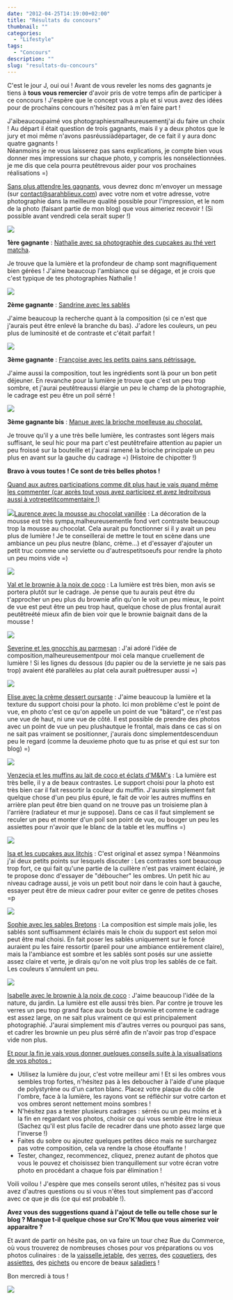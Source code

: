 ```yaml
---
date: "2012-04-25T14:19:00+02:00"
title: "Résultats du concours"
thumbnail: ""
categories:
  - "Lifestyle"
tags:
  - "Concours"
description: ""
slug: "resultats-du-concours"
---
```


C'est le jour J, oui oui ! Avant de vous reveler les noms des gagnants je tiens à **tous vous remercier** d'avoir pris de votre temps afin de participer à ce concours ! J'espère que le concept vous a plu et si vous avez des idées pour de prochains concours n'hésitez pas à m'en faire part !  

J'aibeaucoupaimé vos photographiesmalheureusementj'ai du faire un choix ! Au départ il était question de trois gagnants, mais il y a deux photos que le jury et moi même n'avons pasréussiàdépartager, de ce fait il y aura donc quatre gagnants !  
Néanmoins je ne vous laisserez pas sans explications, je compte bien vous donner mes impressions sur chaque photo, y compris les nonsélectionnées. je me dis que cela pourra peutêtrevous aider pour vos prochaines réalisations =)  

<u>Sans plus attendre les gagnants</u>, vous devrez donc m'envoyer un message (sur contact@sarahblieux.com) avec votre nom et votre adresse, votre photographie dans la meilleure qualité possible pour l'impression, et le nom de la photo (faisant partie de mon blog) que vous aimeriez recevoir ! (Si possible avant vendredi cela serait super !)  

[![](http://2.bp.blogspot.com/-rXinC5C5eB4/T5MVj9gJmnI/AAAAAAAACHw/aCDZ67OPf00/s320/cupcake_the%25CC%2581_vert_matcha.jpg)](http://2.bp.blogspot.com/-rXinC5C5eB4/T5MVj9gJmnI/AAAAAAAACHw/aCDZ67OPf00/s1600/cupcake_the%25CC%2581_vert_matcha.jpg)

**1ère gagnante** : [Nathalie avec sa photographie des cupcakes au thé vert matcha](http://www.lacuisinedenathalie.com/article-cupcakes-au-the-matcha-participation-au-concours-du-blog-cro-k-mou-103825370-comments.html#anchorComment).

Je trouve que la lumière et la profondeur de champ sont magnifiquement bien gérées ! J'aime beaucoup l'ambiance qui se dégage, et je crois que c'est typique de tes photographies Nathalie !

[![](http://4.bp.blogspot.com/-_95Uxshmk04/T4Ksyj_UiRI/AAAAAAAACC8/kTdmTRgfVuM/s320/Sandrine-3.JPG)](http://4.bp.blogspot.com/-_95Uxshmk04/T4Ksyj_UiRI/AAAAAAAACC8/kTdmTRgfVuM/s1600/Sandrine-3.JPG)

**2ème gagnante** : [Sandrine avec les sablés](http://mimitouti.over-blog.com/article-ma-participation-au-concours-chez-sarah-102578724.html)

J'aime beaucoup la recherche quant à la composition (si ce n'est que j'aurais peut être enlevé la branche du bas). J'adore les couleurs, un peu plus de luminosité et de contraste et c'était parfait !

[![](http://3.bp.blogspot.com/-jHUAGny7Ge4/T4qEsHDygLI/AAAAAAAACGA/l7EnYRAkESM/s320/4229283257.JPG)](http://3.bp.blogspot.com/-jHUAGny7Ge4/T4qEsHDygLI/AAAAAAAACGA/l7EnYRAkESM/s1600/4229283257.JPG)

**3ème gagnante** : [Françoise avec les petits pains sans pétrissage.](http://www.lacuisinedefrancoise.be/archive/2012/04/14/petits-pains-sans-petrissage.html)

J'aime aussi la composition, tout les ingrédients sont là pour un bon petit déjeuner. En revanche pour la lumière je trouve que c'est un peu trop sombre, et j'aurai peutêtreaussi élargie un peu le champ de la photographie, le cadrage est peu être un poil sérré !

[![](http://4.bp.blogspot.com/-GhuxGrdTFCw/T4_rKjTdMKI/AAAAAAAACG4/aO3odl1XLt8/s320/2012-04-19+12.37.10.png)](http://4.bp.blogspot.com/-GhuxGrdTFCw/T4_rKjTdMKI/AAAAAAAACG4/aO3odl1XLt8/s1600/2012-04-19+12.37.10.png)

**3ème gagnante bis** : [Manue avec la brioche moelleuse au chocolat.](http://melbananecuisine.over-blog.com/article-brioche-moelleuse-au-chocolat-cro-k-mou-103676866.html)

Je trouve qu'il y a une très belle lumière, les contrastes sont légers mais suffisant, le seul hic pour ma part c'est peutêtrefaire attention au papier un peu froissé sur la bouteille et j'aurai ramené la brioche principale un peu plus en avant sur la gauche du cadrage =) (Histoire de chipotter !)

**Bravo à vous toutes ! Ce sont de très belles photos !**

<u>Quand aux autres participations comme dit plus haut je vais quand même les commenter (car après tout vous avez participez et avez ledroitvous aussi à votrepetitcommentaire !)</u>

[![](http://2.bp.blogspot.com/-We3bbFfpqwI/T4KsKP7jpHI/AAAAAAAACC0/RJHHPUKDKbw/s200/12-8030.jpg)](http://2.bp.blogspot.com/-We3bbFfpqwI/T4KsKP7jpHI/AAAAAAAACC0/RJHHPUKDKbw/s1600/12-8030.jpg)[Laurence avec la mousse au chocolat vanillée](http://sucre-sable.over-blog.com/article-mousse-au-chocolat-vanillee-102575738.html) : La décoration de la mousse est très sympa,malheureusementle fond vert contraste beaucoup trop la mousse au chocolat. Cela aurait pu fonctionner si il y avait un peu plus de lumière ! Je te conseillerai de mettre le tout en scène dans une ambiance un peu plus neutre (blanc, crème...) et d'essayer d'ajouter un petit truc comme une serviette ou d'autrespetitsoeufs pour rendre la photo un peu moins vide =)

[![](http://3.bp.blogspot.com/-IWesHqfK2zw/T4RxDyQdo_I/AAAAAAAACE8/WaJrjOa8cWg/s200/2012-04-10+19.41.30.png)](http://3.bp.blogspot.com/-IWesHqfK2zw/T4RxDyQdo_I/AAAAAAAACE8/WaJrjOa8cWg/s1600/2012-04-10+19.41.30.png)  

[Val et le brownie à la noix de coco](http://patidouetchocolat.over-blog.com/article-brownie-a-la-noix-de-coco-sur-mousse-de-yaourt-103096730.html) : La lumière est très bien, mon avis se portera plutôt sur le cadrage. Je pense que tu aurais peut être du t'approcher un peu plus du brownie afin qu'on le voit un peu mieux, le point de vue est peut être un peu trop haut, quelque chose de plus frontal aurait peutêtreété mieux afin de bien voir que le brownie baignait dans de la mousse !  

[![](http://2.bp.blogspot.com/-9GyrxncaqUk/T4mRBIyasMI/AAAAAAAACFs/vCdp5uyMvWI/s200/2012-04-14+16h38_44.png)](http://2.bp.blogspot.com/-9GyrxncaqUk/T4mRBIyasMI/AAAAAAAACFs/vCdp5uyMvWI/s1600/2012-04-14+16h38_44.png)  

[Severine et les gnocchis au parmesan](http://easyseverine.blogspot.com/2012/04/gnocchis-au-parmesan.html) : J'ai adoré l'idée de composition,malheureusementpour moi cela manque cruellement de lumière ! Si les lignes du dessous (du papier ou de la serviette je ne sais pas trop) avaient été parallèles au plat cela aurait puêtresuper aussi =)  

[![](http://3.bp.blogspot.com/-W5bR4ZhFBLE/T5ERJqZJwEI/AAAAAAAACHA/sRlL1DBksac/s200/P4190087.JPG)](http://3.bp.blogspot.com/-W5bR4ZhFBLE/T5ERJqZJwEI/AAAAAAAACHA/sRlL1DBksac/s1600/P4190087.JPG)

[Elise avec la crème dessert oursante](http://odelicesdupalais.canalblog.com/archives/2012/04/18/24056454.html) : J'aime beaucoup la lumière et la texture du support choisi pour la photo. Ici mon problème c'est le point de vue, en photo c'est ce qu'on appelle un point de vue "bâtard", ce n'est pas une vue de haut, ni une vue de côté. Il est possible de prendre des photos avec un point de vue un peu plushautque le frontal, mais dans ce cas si on ne sait pas vraiment se positionner, j'aurais donc simplementdescenduun peu le regard (comme la deuxieme photo que tu as prise et qui est sur ton blog) =)  

[![](http://2.bp.blogspot.com/-W28SnmNpe0g/T5GI27dSOeI/AAAAAAAACHI/hEY7e2vsuVI/s200/200412.muffins_coco_m%2526ms.1.JPG)](http://2.bp.blogspot.com/-W28SnmNpe0g/T5GI27dSOeI/AAAAAAAACHI/hEY7e2vsuVI/s1600/200412.muffins_coco_m%2526ms.1.JPG)

[Venzecia et les muffins au lait de coco et éclats d'M&M's](http://www.unamourderecettes.com/2012/04/muffins-lait-de-coco-et-eclats-dm.html) : La lumière est très belle, il y a de beaux contrastes. Le support choisi pour la photo est très bien car il fait ressortir la couleur du muffin. J'aurais simplement fait quelque chose d'un peu plus épuré, le fait de voir les autres muffins en arrière plan peut être bien quand on ne trouve pas un troisieme plan à l'arrière (radiateur et mur je suppose). Dans ce cas il faut simplement se reculer un peu et monter d'un poil son point de vue, ou bouger un peu les assiettes pour n'avoir que le blanc de la table et les muffins =)  

[![](http://1.bp.blogspot.com/-ggpFXktfJ40/T5GqPRjK0uI/AAAAAAAACHQ/r0hiomfbD8E/s200/74953387_p.jpg)](http://1.bp.blogspot.com/-ggpFXktfJ40/T5GqPRjK0uI/AAAAAAAACHQ/r0hiomfbD8E/s1600/74953387_p.jpg)

[Isa et les cupcakes aux litchis](http://tulipeisa.canalblog.com/archives/2012/04/20/24063253.html) : C'est original et assez sympa ! Néanmoins j'ai deux petits points sur lesquels discuter : Les contrastes sont beaucoup trop fort, ce qui fait qu'une partie de la cuillère n'est pas vraiment éclairé, je te propose donc d'essayer de "déboucher" les ombres. Un petit hic au niveau cadrage aussi, je vois un petit bout noir dans le coin haut à gauche, essayer peut être de mieux cadrer pour eviter ce genre de petites choses =p  

[![](http://3.bp.blogspot.com/-cfhlg_eLIU8/T5G1_TBg4YI/AAAAAAAACHY/NB8nfeyrj-s/s200/P1000339+%25281%2529.JPG)](http://3.bp.blogspot.com/-cfhlg_eLIU8/T5G1_TBg4YI/AAAAAAAACHY/NB8nfeyrj-s/s1600/P1000339+%25281%2529.JPG)

[Sophie avec les sables Bretons](http://cahiersgourmands.blogspot.com/2012/04/palets-bretons-la-fleur-doranger.html) : La composition est simple mais jolie, les sablés sont suffisamment éclairés mais le choix du support est selon moi peut être mal choisi. En fait poser les sablés uniquement sur le foncé auraient pu les faire ressortir (pareil pour une ambiance entièrement claire), mais la l'ambiance est sombre et les sablés sont posés sur une assiette assez claire et verte, je dirais qu'on ne voit plus trop les sablés de ce fait. Les couleurs s'annulent un peu.  

[![](http://4.bp.blogspot.com/-VzZGo_ZGZ14/T5J0vOqgqPI/AAAAAAAACHk/qDN2JjI7HRo/s200/brow-coco.jpeg)](http://4.bp.blogspot.com/-VzZGo_ZGZ14/T5J0vOqgqPI/AAAAAAAACHk/qDN2JjI7HRo/s1600/brow-coco.jpeg)

[Isabelle avec le brownie à la noix de coco](http://pourquoi-pas-isa.blogspot.com/2012/04/brownies-la-noix-de-coco.html) : J'aime beaucoup l'idée de la nature, du jardin. La lumière est elle aussi très bien. Par contre je trouve les verres un peu trop grand face aux bouts de brownie et comme le cadrage est assez large, on ne sait plus vraiment ce qui est principalement photographié. J'aurai simplement mis d'autres verres ou pourquoi pas sans, et cadrer les brownie un peu plus sérré afin de n'avoir pas trop d'espace vide non plus.  

<u>Et pour la fin je vais vous donner quelques conseils suite à la visualisations de vos photos :</u>  

*   Utilisez la lumière du jour, c'est votre meilleur ami ! Et si les ombres vous sembles trop fortes, n'hésitez pas à les deboucher à l'aide d'une plaque de polystyrène ou d'un carton blanc. Placez votre plaque du côté de l'ombre, face à la lumière, les rayons vont se réfléchir sur votre carton et vos ombres seront nettement moins sombres !
*   N'hésitez pas a tester plusieurs cadrages : sérrés ou un peu moins et à la fin en regardant vos photos, choisir ce qui vous semble être le mieux (Sachez qu'il est plus facile de recadrer dans une photo assez large que l'inverse !)
*   Faites du sobre ou ajoutez quelques petites déco mais ne surchargez pas votre composition, cela va rendre la chose étouffante !
*   Tester, changez, recommencez, cliquez, prenez autant de photos que vous le pouvez et choisissez bien tranquillement sur votre écran votre photo en procédant a chaque fois par élimination !

Voili voilou ! J'espère que mes conseils seront utiles, n'hésitez pas si vous avez d'autres questions ou si vous n'êtes tout simplement pas d'accord avec ce que je dis (ce qui est probable !).

**Avez vous des suggestions quand à l'ajout de telle ou telle chose sur le blog ? Manque t-il quelque chose sur Cro'K'Mou que vous aimeriez voir apparaitre ?**

Et avant de partir on hésite pas, on va faire un tour chez Rue du Commerce, où vous trouverez de nombreuses choses pour vos préparations ou vos photos culinaires : de la [vaisselle jetable](http://www.rueducommerce.fr/m/pl/malid:10724452), des [verres](http://www.blogger.com/%22http://www.rueducommerce.fr/m/pl/malid:4769908%20%22), des [coquetiers](http://www.rueducommerce.fr/m/pl/malid:4769882), des [assiettes](http://www.rueducommerce.fr/m/pl/malid:4769879), des [pichets](http://www.rueducommerce.fr/m/pl/malid:4769891) ou encore de beaux [saladiers](http://www.rueducommerce.fr/m/pl/malid:4769897) !  

Bon mercredi à tous !

[![](http://2.bp.blogspot.com/-t3ObrpvOdhc/T5f4PELOKcI/AAAAAAAACI4/8218JTsIxGw/s1600/chat+qui+envoi+des+confettis+Hellogif.gif)](http://2.bp.blogspot.com/-t3ObrpvOdhc/T5f4PELOKcI/AAAAAAAACI4/8218JTsIxGw/s1600/chat+qui+envoi+des+confettis+Hellogif.gif)

